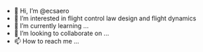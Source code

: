 - 👋 Hi, I’m @ecsaero
- 👀 I’m interested in flight control law design and flight dynamics
- 🌱 I’m currently learning ...
- 💞️ I’m looking to collaborate on ...
- 📫 How to reach me ...

<!---
ecsaero/ecsaero is a ✨ special ✨ repository because its `README.md` (this file) appears on your GitHub profile.
You can click the Preview link to take a look at your changes.
--->
